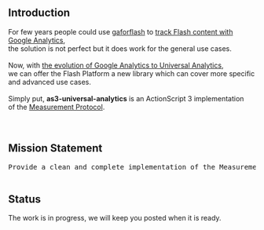 

## Introduction ##

For few years people could use [gaforflash](https://code.google.com/p/gaforflash/)
to [track Flash content with Google Analytics](http://analytics.blogspot.fr/2008/11/want-to-track-adobe-flash-now-you-can.html),<br>
the solution is not perfect but it does work for the general use cases.<br>
<br>
Now, with <a href='http://analytics.blogspot.fr/2014/04/universal-analytics-out-of-beta-into.html'>the evolution of Google Analytics to Universal Analytics</a>,<br>
we can offer the Flash Platform a new library which can cover more specific and advanced use cases.<br>
<br>
Simply put, <b>as3-universal-analytics</b> is an ActionScript 3 implementation<br>
of the <a href='https://developers.google.com/analytics/devguides/collection/protocol/v1/'>Measurement Protocol</a>.<br>
<br>
<br>
<h2>Mission Statement</h2>

<pre>
Provide a clean and complete implementation of the Measurement Protocol.<br>
</pre>


<h2>Status</h2>

The work is in progress, we will keep you posted when it is ready.